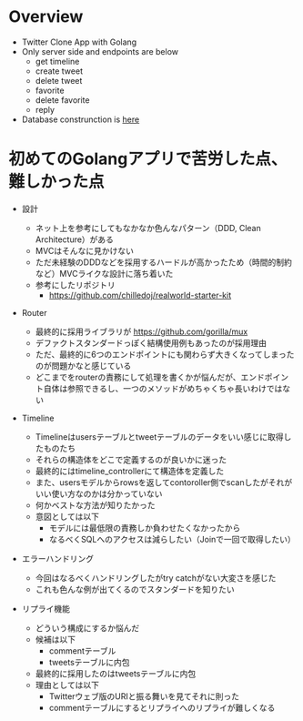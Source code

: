 # Overview 

- Twitter Clone App with Golang
- Only server side and endpoints are below
  - get timeline
  - create tweet
  - delete tweet
  - favorite
  - delete favorite
  - reply
- Database construnction is [here](sql/)

# 初めてのGolangアプリで苦労した点、難しかった点

- 設計
  - ネット上を参考にしてもなかなか色んなパターン（DDD, Clean Architecture）がある
  - MVCはそんなに見かけない
  - ただ未経験のDDDなどを採用するハードルが高かったため（時間的制約など）MVCライクな設計に落ち着いた
  - 参考にしたリポジトリ
    - https://github.com/chilledoj/realworld-starter-kit
  
- Router
  - 最終的に採用ライブラリが https://github.com/gorilla/mux
  - デファクトスタンダードっぽく結構使用例もあったのが採用理由
  - ただ、最終的に6つのエンドポイントにも関わらず大きくなってしまったのが問題かなと感じている
  - どこまでをrouterの責務にして処理を書くかが悩んだが、エンドポイント自体は参照できるし、一つのメソッドがめちゃくちゃ長いわけではない

- Timeline
  - Timelineはusersテーブルとtweetテーブルのデータをいい感じに取得したものたち
  - それらの構造体をどこで定義するのが良いかに迷った
  - 最終的にはtimeline_controllerにて構造体を定義した
  - また、usersモデルからrowsを返してcontoroller側でscanしたがそれがいい使い方なのかは分かっていない
  - 何かベストな方法が知りたかった
  - 意図としては以下
    - モデルには最低限の責務しか負わせたくなかったから
    - なるべくSQLへのアクセスは減らしたい（Joinで一回で取得したい）

- エラーハンドリング
  - 今回はなるべくハンドリングしたがtry catchがない大変さを感じた
  - これも色んな例が出てくるのでスタンダードを知りたい

- リプライ機能
  - どういう構成にするか悩んだ
  - 候補は以下
    - commentテーブル
    - tweetsテーブルに内包
  - 最終的に採用したのはtweetsテーブルに内包
  - 理由としては以下
    - Twitterウェブ版のURIと振る舞いを見てそれに則った
    - commentテーブルにするとリプライへのリプライが難しくなる